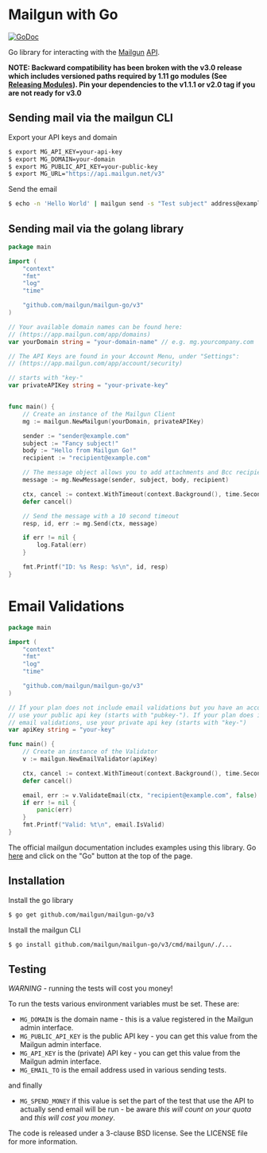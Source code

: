 # Mailgun with Go

[![GoDoc](https://godoc.org/gopkg.in/mailgun/mailgun-go.v1?status.svg)](https://godoc.org/gopkg.in/mailgun/mailgun-go.v1)

Go library for interacting with the [Mailgun](https://mailgun.com/) [API](https://documentation.mailgun.com/api_reference.html).

**NOTE: Backward compatibility has been broken with the v3.0 release which includes versioned paths required by 1.11 
go modules (See [Releasing Modules](https://github.com/golang/go/wiki/Modules#releasing-modules-v2-or-higher)).
 Pin your dependencies to the v1.1.1 or v2.0 tag if you are not ready for v3.0**

## Sending mail via the mailgun CLI

Export your API keys and domain

```bash
$ export MG_API_KEY=your-api-key
$ export MG_DOMAIN=your-domain
$ export MG_PUBLIC_API_KEY=your-public-key
$ export MG_URL="https://api.mailgun.net/v3"
```

Send the email

```bash
$ echo -n 'Hello World' | mailgun send -s "Test subject" address@example.com
```

## Sending mail via the golang library
```go
package main

import (
    "context"
    "fmt"
    "log"
    "time"

    "github.com/mailgun/mailgun-go/v3"
)

// Your available domain names can be found here:
// (https://app.mailgun.com/app/domains)
var yourDomain string = "your-domain-name" // e.g. mg.yourcompany.com

// The API Keys are found in your Account Menu, under "Settings":
// (https://app.mailgun.com/app/account/security)

// starts with "key-"
var privateAPIKey string = "your-private-key"


func main() {
    // Create an instance of the Mailgun Client
    mg := mailgun.NewMailgun(yourDomain, privateAPIKey)

    sender := "sender@example.com"
    subject := "Fancy subject!"
    body := "Hello from Mailgun Go!"
    recipient := "recipient@example.com"

    // The message object allows you to add attachments and Bcc recipients
    message := mg.NewMessage(sender, subject, body, recipient)

    ctx, cancel := context.WithTimeout(context.Background(), time.Second*10)
    defer cancel()

    // Send the message	with a 10 second timeout
    resp, id, err := mg.Send(ctx, message)

    if err != nil {
        log.Fatal(err)
    }

    fmt.Printf("ID: %s Resp: %s\n", id, resp)
}
```

# Email Validations
```go
package main

import (
    "context"
    "fmt"
    "log"
    "time"

    "github.com/mailgun/mailgun-go/v3"
)

// If your plan does not include email validations but you have an account,
// use your public api key (starts with "pubkey-"). If your plan does include
// email validations, use your private api key (starts with "key-")
var apiKey string = "your-key"

func main() {
    // Create an instance of the Validator
    v := mailgun.NewEmailValidator(apiKey)

	ctx, cancel := context.WithTimeout(context.Background(), time.Second*10)
	defer cancel()

    email, err := v.ValidateEmail(ctx, "recipient@example.com", false)
    if err != nil {
        panic(err)
    }
    fmt.Printf("Valid: %t\n", email.IsValid)
}
```

The official mailgun documentation includes examples using this library. Go
[here](https://documentation.mailgun.com/en/latest/api_reference.html#api-reference)
and click on the "Go" button at the top of the page.

## Installation

Install the go library

```bash
$ go get github.com/mailgun/mailgun-go/v3
```

Install the mailgun CLI

```bash
$ go install github.com/mailgun/mailgun-go/v3/cmd/mailgun/./...
```

## Testing

*WARNING* - running the tests will cost you money!

To run the tests various environment variables must be set. These are:

* `MG_DOMAIN` is the domain name - this is a value registered in the Mailgun admin interface.
* `MG_PUBLIC_API_KEY` is the public API key - you can get this value from the Mailgun admin interface.
* `MG_API_KEY` is the (private) API key - you can get this value from the Mailgun admin interface.
* `MG_EMAIL_TO` is the email address used in various sending tests.

and finally

* `MG_SPEND_MONEY` if this value is set the part of the test that use the API to actually send email will be run - be aware *this will count on your quota* and *this _will_ cost you money*.

The code is released under a 3-clause BSD license. See the LICENSE file for more information.
